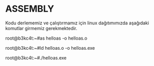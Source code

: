 # ASSEMBLY
Kodu derlememiz ve çalıştırmamız için linux dağıtımımızda aşağıdaki komutlar girmemiz gerekmektedir.

root@b3kc4t:~#as helloas -o helloas.o

root@b3kc4t:~#ld helloas.o -o helloas.exe

root@b3kc4t:~#./helloas.exe
